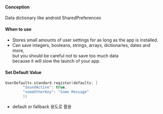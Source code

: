 #### Conception  
Data dictionary like android SharedPreferences  

#### When to use
- Stores small amounts of user settings for as long as the app is installed.  
- Can save integers, booleans, strings, arrays, dictionaries, dates and more,  
but you should be careful not to save too much data  
because it will slow the launch of your app.  

#### Set Default Value  
```swift
UserDefaults.standard.register(defaults: [
        "SoundActive": true,
        "someOtherKey": "Some Message"
        ])
```
- default or fallback 용도로 활용  
